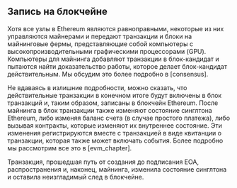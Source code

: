 ## Запись на блокчейне

Хотя все узлы в Ethereum являются равноправными, некоторые из них управляются майнерами и передают транзакции и блоки на майнинговые фермы, представляющие собой компьютеры с высокопроизводительными графическими процессорами (GPU). Компьютеры для майнинга добавляют транзакции в блок-кандидат и пытаются найти доказательство работы, которое делает блок-кандидат действительным. Мы обсудим это более подробно в [consensus].

Не вдаваясь в излишние подробности, можно сказать, что действительные транзакции в конечном итоге будут включены в блок транзакций и, таким образом, записаны в блокчейн Ethereum. После майнинга в блок транзакции также изменяют состояние синглтона Ethereum, либо изменяя баланс счета (в случае простого платежа), либо вызывая контракты, которые изменяют их внутреннее состояние. Эти изменения регистрируются вместе с транзакцией в виде квитанции о транзакции, которая также может включать события. Более подробно мы рассмотрим все это в [evm_chapter].

Транзакция, прошедшая путь от создания до подписания EOA, распространения и, наконец, майнинга, изменила состояние синглтона и оставила неизгладимый след в блокчейне.
